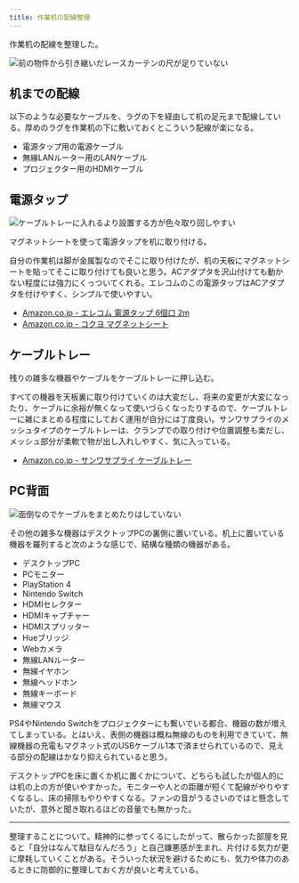 ```yaml
---
title: 作業机の配線整理
---
```


作業机の配線を整理した。

![](https://i.imgur.com/wyJsZRGh.jpg "前の物件から引き継いだレースカーテンの尺が足りていない")

## 机までの配線

以下のような必要なケーブルを、ラグの下を経由して机の足元まで配線している。厚めのラグを作業机の下に敷いておくとこういう配線が楽になる。

- 電源タップ用の電源ケーブル
- 無線LANルーター用のLANケーブル
- プロジェクター用のHDMIケーブル

## 電源タップ

![](https://i.imgur.com/9hwp7MNh.jpg "ケーブルトレーに入れるより設置する方が色々取り回しやすい")

マグネットシートを使って電源タップを机に取り付ける。

自分の作業机は脚が金属製なのでそこに取り付けたが、机の天板にマグネットシートを貼ってそこに取り付けても良いと思う。ACアダプタを沢山付けても動かない程度には強力にくっついてくれる。エレコムのこの電源タップはACアダプタを付けやすく、シンプルで使いやすい。

- [Amazon.co.jp - エレコム 電源タップ 6個口 2m](https://www.amazon.co.jp/dp/B01NH5C9I3)
- [Amazon.co.jp - コクヨ マグネットシート](https://www.amazon.co.jp/dp/B0012R2OIQ)

## ケーブルトレー

残りの雑多な機器やケーブルをケーブルトレーに押し込む。

すべての機器を天板裏に取り付けていくのは大変だし、将来の変更が大変になったり、ケーブルに余裕が無くなって使いづらくなったりするので、ケーブルトレーに雑にまとめる程度にしておく運用が自分には丁度良い。サンワサプライのメッシュタイプのケーブルトレーは、クランプでの取り付けや位置調整も楽だし、メッシュ部分が柔軟で物が出し入れしやすく、気に入っている。

- [Amazon.co.jp - サンワサプライ ケーブルトレー](https://www.amazon.co.jp/dp/B01N6B5ST9)

## PC背面

![](https://i.imgur.com/0VctOAwh.jpg "面倒なのでケーブルをまとめたりはしていない")

その他の雑多な機器はデスクトップPCの裏側に置いている。机上に置いている機器を羅列すると次のような感じで、結構な種類の機器がある。

- デスクトップPC
- PCモニター
- PlayStation 4
- Nintendo Switch
- HDMIセレクター
- HDMIキャプチャー
- HDMIスプリッター
- Hueブリッジ
- Webカメラ
- 無線LANルーター
- 無線イヤホン
- 無線ヘッドホン
- 無線キーボード
- 無線マウス

PS4やNintendo Switchをプロジェクターにも繋いでいる都合、機器の数が増えてしまっている。とはいえ、表側の機器は概ね無線のものを利用できていて、無線機器の充電もマグネット式のUSBケーブル1本で済ませられているので、見える部分の配線はかなり抑えられていると思う。

デスクトップPCを床に置くか机に置くかについて、どちらも試したが個人的には机の上の方が使いやすかった。モニターや人との距離が短くて配線がやりやすくなるし、床の掃除もやりやすくなる。ファンの音がうるさいのではと懸念していたが、意外と聞き取れるほどの音量でも無かった。

---

整理することについて。精神的に参ってくるにしたがって、散らかった部屋を見ると「自分はなんて駄目なんだろう」と自己嫌悪感が生まれ、片付ける気力が更に摩耗していくことがある。そういった状況を避けるためにも、気力や体力のあるときに防御的に整理しておく方が良いと考えている。
